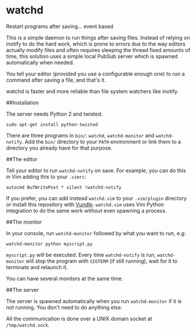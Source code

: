 # watchd
Restart programs after saving... event based

This is a simple daemon to run things after saving files. Instead of relying on inotify to do the hard work, which is prone to errors due to the way editors actually modify files and often requires sleeping the thread fixed amounts of time, this solution uses a simple local PubSub server which is spawned automatically when needed.

You tell your editor (provided you use a configurable enough one) to run a command after saving a file, and that's it.

watchd is faster and more reliable than file system watchers like inotify.

##Installation

The server needs Python 2 and twisted.

    sudo apt-get install python-twisted

There are three programs in `bin/`: `watchd`, `watchd-monitor` and `watchd-notify`. Add the `bin/` directory to your `PATH` environment or link them to a directory you already have for that purpose.

##The editor

Tell your editor to run `watchd-notify` on save. For example, you can do this in Vim adding this to your `.vimrc`:

    autocmd BufWritePost * silent !watchd-notify

If you prefer, you can add instead `watchd.vim` to your `.vim/plugin` directory or install this repository with [Vundle](https://github.com/gmarik/Vundle.vim). `watchd.vim` uses Vim Python integration to do the same work without even spawning a process.

##The monitor

In your console, run `watchd-monitor` followed by what you want to run, e.g:

    watchd-monitor python myscript.py

`myscript.py` will be executed. Every time `watchd-notify` is run, `watchd-monitor` will stop the program with `SIGTERM` (if still running), wait for it to terminate and relaunch it.

You can have several monitors at the same time.

##The server

The server is spawned automatically when you run `watchd-monitor` if it is not running. You don't need to do anything else.

All the communication is done over a UNIX domain socket at `/tmp/watchd.sock`.
